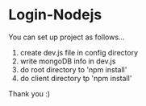 # Login-Nodejs
You can set up project as follows... 

1. create dev.js file in config directory
2. write mongoDB info in dev.js
3. do root directory to 'npm install'
4. do client directory tp 'npm install'

Thank you :)
